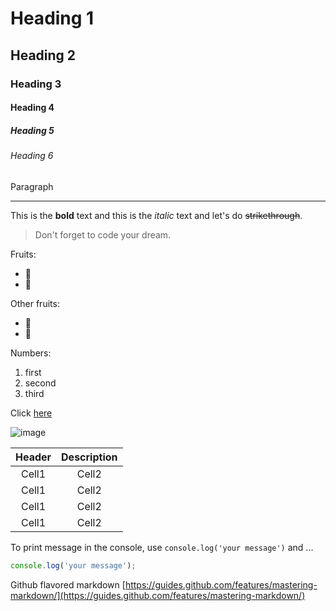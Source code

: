 # Heading 1

## Heading 2

### Heading 3

#### Heading 4

##### Heading 5

###### Heading 6

Paragraph

<!-- Line -->

---

<!-- Text attributes -->

This is the **bold** text and this is the _italic_ text and let's do ~~strikethrough~~.

<!-- Quote -->

> Don't forget to code your dream.

<!-- Bullet list -->

Fruits:

- 🍎
- 🍋

Other fruits:

- 🍑
- 🍏

<!-- Numbered list -->

Numbers:

1. first
2. second
3. third

<!-- Link -->

Click [here](https://github.com/TaehwanGo)

<!-- Image -->

![image](https://media.vlpt.us/images/gparkkii/post/7939a185-383b-4191-9fc6-22051ddf5094/github-white-logo-700-740x395.png)

<!-- Table -->

| Header | Description |
| :----: | :---------: |
| Cell1  |    Cell2    |
| Cell1  |    Cell2    |
| Cell1  |    Cell2    |
| Cell1  |    Cell2    |

<!-- Code -->

To print message in the console, use
`console.log('your message')` and ...

```ts
console.log('your message');
```

<!-- github readme -->

Github flavored markdown
[https://guides.github.com/features/mastering-markdown/](https://guides.github.com/features/mastering-markdown/)
